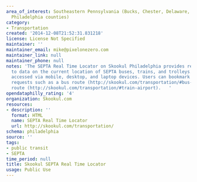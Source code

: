 ```yaml
---
area_of_interest: Southeastern Pennsylvania (Bucks, Chester, Delaware, Montgomery,
  Philadelphia counties)
category:
- Transportation
created: '2014-12-08T21:52:31.831218'
license: License Not Specified
maintainer: ''
maintainer_email: mike@pixelonezero.com
maintainer_link: null
maintainer_phone: null
notes: 'The SEPTA Real Time Locator on Skookul Philadelphia provides real time access
  to data on the current location of SEPTA buses, trains, and trolleys. Data can be
  accessed via mobile, desktop, and laptop devices. Users can bookmark specific data
  requests such as a bus route (http://skookul.com/transportation/#bus-9) or train
  route (http://skookul.com/transportation/#train-airport).   '
opendataphilly_rating: '4'
organization: Skookul.com
resources:
- description: ''
  format: HTML
  name: SEPTA Real Time Locator
  url: http://skookul.com/transportation/
schema: philadelphia
source: ''
tags: 
- public transit
- SEPTA
time_period: null
title: Skookul SEPTA Real Time Locator
usage: Public Use
---
```

